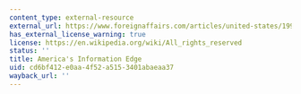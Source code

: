 ```yaml
---
content_type: external-resource
external_url: https://www.foreignaffairs.com/articles/united-states/1996-03-01/americas-information-edge
has_external_license_warning: true
license: https://en.wikipedia.org/wiki/All_rights_reserved
status: ''
title: America's Information Edge
uid: cd6bf412-e0aa-4f52-a515-3401abaeaa37
wayback_url: ''
---
```

